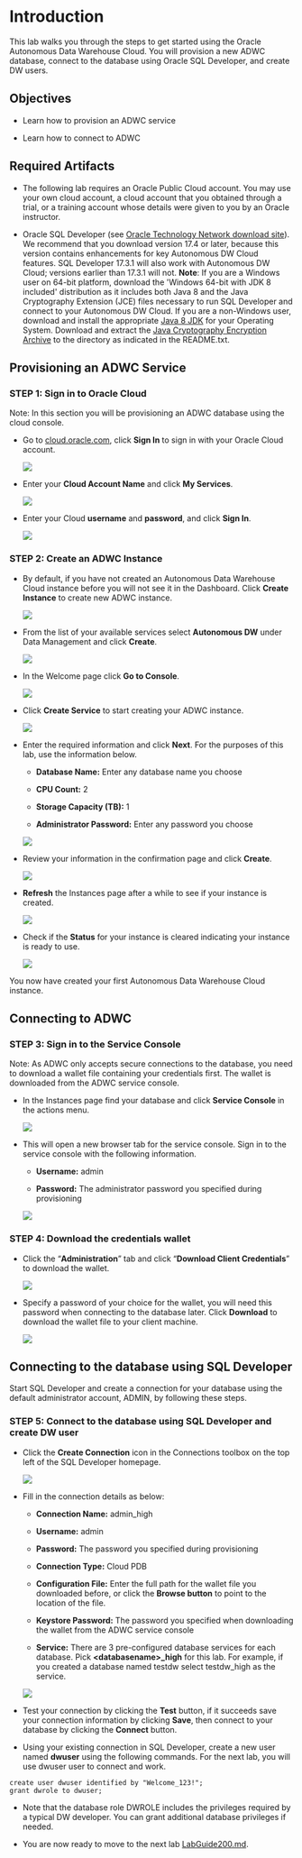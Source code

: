 # Introduction


This lab walks you through the steps to get started using the Oracle Autonomous Data Warehouse Cloud. You will provision a new ADWC database, connect to the database using Oracle SQL Developer, and create DW users.

## Objectives


-   Learn how to provision an ADWC service

-   Learn how to connect to ADWC

## Required Artifacts


-   The following lab requires an Oracle Public Cloud account. You may use your own cloud account, a cloud account that you obtained through a trial, or a training account whose details were given to you by an Oracle instructor.

-   Oracle SQL Developer (see [Oracle Technology Network download site](http://www.oracle.com/technetwork/developer-tools/sql-developer/overview/index.html)).
    We recommend that you download version 17.4 or later, because this version contains enhancements for key Autonomous DW Cloud features. SQL Developer 17.3.1 will also work with Autonomous DW Cloud; versions earlier than 17.3.1 will not.
    **Note**:
    If you are a Windows user on 64-bit platform, download the 'Windows 64-bit with JDK 8 included' distribution as it includes both Java 8 and the Java Cryptography Extension (JCE) files necessary to run SQL Developer and connect to your Autonomous DW Cloud.
    If you are a non-Windows user, download and install the appropriate [Java 8 JDK](http://www.oracle.com/technetwork/java/javase/downloads/jdk8-downloads-2133151.html) for your Operating System. Download and extract the [Java Cryptography Encryption Archive](http://www.oracle.com/technetwork/java/javase/downloads/jce8-download-2133166.html) to the directory as indicated in the README.txt.

## Provisioning an ADWC Service

### **STEP 1**: Sign in to Oracle Cloud

Note: In this section you will be provisioning an ADWC database using the cloud console.

-   Go to [cloud.oracle.com](https://cloud.oracle.com), click **Sign In** to sign in with your Oracle Cloud account.

    ![](./images/100/Picture100-2.png)

-   Enter your **Cloud Account Name** and click **My Services**.

    ![](./images/100/Picture100-3.png)

-   Enter your Cloud **username** and **password**, and click **Sign In**.

    ![](./images/100/Picture100-4.png)

### **STEP 2: Create an ADWC Instance**

-   By default, if you have not created an Autonomous Data Warehouse Cloud instance before you will not see it in the Dashboard. Click
    **Create Instance** to create new ADWC instance.

    ![](./images/100/Picture100-5.png)

-   From the list of your available services select **Autonomous DW** under Data Management and click **Create**.

    ![](./images/100/Picture100-6.png)

-   In the Welcome page click **Go to Console**.

    ![](./images/100/Picture100-7.png)

-   Click **Create Service** to start creating your ADWC instance.

    ![](./images/100/Picture100-8.png)

-   Enter the required information and click **Next**. For the purposes of this lab, use the information below.

    -   **Database Name:** Enter any database name you choose

    -   **CPU Count:** 2

    -   **Storage Capacity (TB):** 1

    -   **Administrator Password:** Enter any password you choose

    ![](./images/100/Picture100-9.png)

-   Review your information in the confirmation page and click **Create**.

    ![](./images/100/Picture100-10.png)

-   **Refresh** the Instances page after a while to see if your instance is created.

    ![](./images/100/Picture100-11.png)

-   Check if the **Status** for your instance is cleared indicating your instance is ready to use.

    ![](./images/100/Picture100-12.png)

You now have created your first Autonomous Data Warehouse Cloud instance.

## Connecting to ADWC

### **STEP 3: Sign in to the Service Console**

Note: As ADWC only accepts secure connections to the database, you need to download a wallet file containing your credentials first. The wallet is downloaded from the ADWC service console.

-   In the Instances page find your database and click **Service Console** in the actions menu.

    ![](./images/100/Picture100-13.png)

-   This will open a new browser tab for the service console. Sign in to the service console with the following information.

    -   **Username:** admin

    -   **Password:** The administrator password you specified during provisioning

    ![](./images/100/Picture100-14.png)

### **STEP 4: Download the credentials wallet**

-   Click the “**Administration**” tab and click “**Download Client Credentials**” to download the wallet.

    ![](./images/100/Picture100-15.png)

-   Specify a password of your choice for the wallet, you will need this password when connecting to the database later. Click **Download** to download the wallet file to your client machine.

    ![](./images/100/Picture100-16.png)

Connecting to the database using SQL Developer
----------------------------------------------

Start SQL Developer and create a connection for your database using the default administrator account, ADMIN, by following these steps.

### **STEP 5: Connect to the database using SQL Developer and create DW user**

-   Click the **Create Connection** icon in the Connections toolbox on the top left of the SQL Developer homepage.

    ![](./images/100/Picture100-17.png)

-   Fill in the connection details as below:

    -   **Connection Name:** admin_high

    -   **Username:** admin

    -   **Password:** The password you specified during provisioning

    -   **Connection Type:** Cloud PDB

    -   **Configuration File:** Enter the full path for the wallet file you downloaded before, or click the **Browse button** to point to the location of the file.

    -   **Keystore Password:** The password you specified when downloading the wallet from the ADWC service console

    -   **Service:** There are 3 pre-configured database services for each database. Pick **&lt;databasename&gt;_high** for this lab. For
        example, if you created a database named testdw select testdw_high as the service.

    ![](./images/100/Picture100-18.png)

-   Test your connection by clicking the **Test** button, if it succeeds save your connection information by clicking **Save**, then connect to your database by clicking the **Connect** button. 

-   Using your existing connection in SQL Developer, create a new user named **dwuser** using the following commands. For the next lab, you will use dwuser user to connect and work.
```
create user dwuser identified by "Welcome_123!";
grant dwrole to dwuser;
```
- Note that the database role DWROLE includes the privileges required by a typical DW developer. You can grant additional database privileges if needed.

-   You are now ready to move to the next lab [LabGuide200.md](LabGuide200.md).
